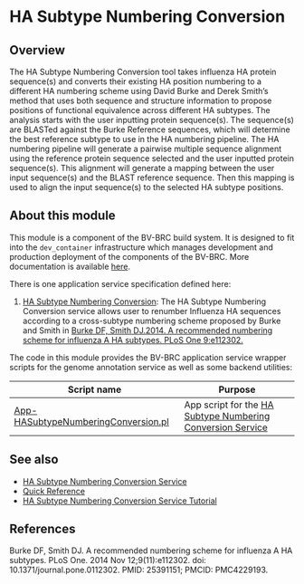 # HA Subtype Numbering Conversion

## Overview

The HA Subtype Numbering Conversion tool takes influenza HA protein sequence(s) and converts their existing HA position numbering to a different HA numbering scheme using David Burke and Derek Smith’s method that uses both sequence and structure information to propose positions of functional equivalence across different HA subtypes. The analysis starts with the user inputting protein sequence(s). The sequence(s) are BLASTed against the Burke Reference sequences, which will determine the best reference subtype to use in the HA numbering pipeline. The HA numbering pipeline will generate a pairwise multiple sequence alignment using the reference protein sequence selected and the user inputted protein sequence(s). This alignment will generate a mapping between the user input sequence(s) and the BLAST reference sequence. Then this mapping is used to align the input sequence(s) to the selected HA subtype positions.

## About this module

This module is a component of the BV-BRC build system. It is designed to fit into the
`dev_container` infrastructure which manages development and production deployment of
the components of the BV-BRC. More documentation is available [here](https://github.com/BV-BRC/dev_container/tree/master/README.md).

There is one application service specification defined here:
1. [HA Subtype Numbering Conversion](app_specs/HASubtypeNumberingConversion.md): The HA Subtype Numbering Conversion service allows user to renumber Influenza HA sequences according to a cross-subtype numbering scheme proposed by Burke and Smith in [Burke DF, Smith DJ.2014. A recommended numbering scheme for influenza A HA subtypes. PLoS One 9:e112302.](https://pubmed.ncbi.nlm.nih.gov/25391151/)

The code in this module provides the BV-BRC application service wrapper scripts for the genome annotation service as well
as some backend utilities:

| Script name | Purpose |
| ----------- | ------- |
| [App-HASubtypeNumberingConversion.pl](service-scripts/App-HASubtypeNumberingConversion.pl) | App script for the [HA Subtype Numbering Conversion Service](https://www.bv-brc.org/docs/quick_references/services/ha_numbering_service.html) |

## See also

* [HA Subtype Numbering Conversion Service](https://www.bv-brc.org/app/HASubtypeNumberingConversion)
* [Quick Reference](https://www.bv-brc.org/docs/quick_references/services/ha_numbering_service.html)
* [HA Subtype Numbering Conversion Service Tutorial](https://www.bv-brc.org/docs/tutorial/ha_numbering/ha_numbering.html)

## References

Burke DF, Smith DJ. A recommended numbering scheme for influenza A HA subtypes. PLoS One. 2014 Nov 12;9(11):e112302. doi: 10.1371/journal.pone.0112302. PMID: 25391151; PMCID: PMC4229193.



